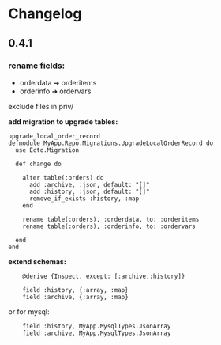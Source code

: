 # Changelog

## 0.4.1

### rename fields:

- orderdata ➜ orderitems  
- orderinfo ➜ ordervars   

exclude files in priv/

  
**add migration to upgrade tables:**

```
upgrade_local_order_record
defmodule MyApp.Repo.Migrations.UpgradeLocalOrderRecord do
  use Ecto.Migration

  def change do

    alter table(:orders) do
      add :archive, :json, default: "[]"
      add :history, :json, default: "[]"
      remove_if_exists :history, :map
    end

    rename table(:orders), :orderdata, to: :orderitems
    rename table(:orders), :orderinfo, to: :ordervars

  end
end
```


**extend schemas:**

```
    @derive {Inspect, except: [:archive,:history]}
  
    field :history, {:array, :map}
    field :archive, {:array, :map}
```

or for mysql:

```
    field :history, MyApp.MysqlTypes.JsonArray
    field :archive, MyApp.MysqlTypes.JsonArray
```
